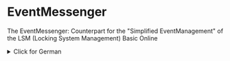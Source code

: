 # EventMessenger #

The EventMessenger: Counterpart for the "Simplified EventManagement" of the LSM (Locking System Management) Basic Online 

<details>
           <summary>Click for German</summary>
           <p>Software für das "Einfache EventManagement" der LSM Basic Online</p>
         </details>
